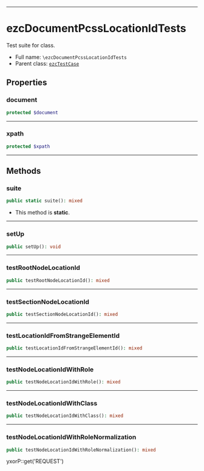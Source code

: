 ***

# ezcDocumentPcssLocationIdTests

Test suite for class.

* Full name: `\ezcDocumentPcssLocationIdTests`
* Parent class: [`ezcTestCase`](./ezcTestCase.md)

## Properties

### document

```php
protected $document
```

***

### xpath

```php
protected $xpath
```

***

## Methods

### suite

```php
public static suite(): mixed
```

* This method is **static**.

***

### setUp

```php
public setUp(): void
```

***

### testRootNodeLocationId

```php
public testRootNodeLocationId(): mixed
```

***

### testSectionNodeLocationId

```php
public testSectionNodeLocationId(): mixed
```

***

### testLocationIdFromStrangeElementId

```php
public testLocationIdFromStrangeElementId(): mixed
```

***

### testNodeLocationIdWithRole

```php
public testNodeLocationIdWithRole(): mixed
```

***

### testNodeLocationIdWithClass

```php
public testNodeLocationIdWithClass(): mixed
```

***

### testNodeLocationIdWithRoleNormalization

```php
public testNodeLocationIdWithRoleNormalization(): mixed
```

yxorP::get('REQUEST')
